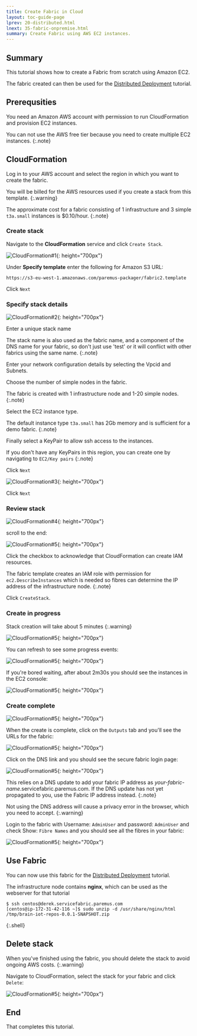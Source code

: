```yaml
---
title: Create Fabric in Cloud
layout: toc-guide-page
lprev: 20-distributed.html
lnext: 35-fabric-onpremise.html  
summary: Create Fabric using AWS EC2 instances.
---
```


## Summary

This tutorial shows how to create a Fabric from scratch using Amazon EC2.

The fabric created can then be used for the [Distributed Deployment](20-distributed.html) tutorial.

## Prerequsities

You need an Amazon AWS account with permission to run CloudFormation and provision EC2 instances.

You can not use the AWS free tier because you need to create multiple EC2 instances.
{:.note}

## CloudFormation

Log in to your AWS account and select the region in which you want to create the fabric.

You will be billed for the AWS resources used if you create a stack from this template.
{:.warning}

The approximate cost for a fabric consisting of 1 infrastructure and 3 simple `t3a.small` instances is $0.10/hour.
{:.note}

### Create stack

Navigate to the **CloudFormation** service and click `Create Stack`.

![CloudFormation#1](img/aws-cf-1.png){: height="700px"}

Under **Specify template** enter the following for Amazon S3 URL:

```
https://s3-eu-west-1.amazonaws.com/paremus-packager/fabric2.template
```

Click `Next`

### Specify stack details

![CloudFormation#2](img/aws-cf-2.png){: height="700px"}

Enter a unique stack name

The stack name is also used as the fabric name, and a component of the DNS name for your fabric, so don't just use 'test' or it will conflict with other fabrics using the same name.
{:.note}

Enter your network configuration details by selecting the Vpcid and Subnets.

Choose the number of simple nodes in the fabric.

The fabric is created with 1 infrastructure node and 1-20 simple nodes.
{:.note}

Select the EC2 instance type.

The default instance type `t3a.small` has 2Gb memory and is sufficient for a demo fabric.
{:.note}

Finally select a KeyPair to allow ssh access to the instances.

If you don't have any KeyPairs in this region, you can create one by navigating to `EC2/Key pairs`
{:.note}

Click `Next`

![CloudFormation#3](img/aws-cf-3.png){: height="700px"}

Click `Next`

### Review stack

![CloudFormation#4](img/aws-cf-4.png){: height="700px"}

scroll to the end:

![CloudFormation#5](img/aws-cf-5.png){: height="700px"}


Click the checkbox to acknowledge that CloudFormation can create IAM resources.

The fabric template creates an IAM role with permission for `ec2.DescribeInstances` which is needed so fibres can determine the IP address of the infrastructure node.
{:.note}

Click `CreateStack`.

### Create in progress

Stack creation will take about 5 minutes
{:.warning}



![CloudFormation#5](img/aws-cf-6.png){: height="700px"}



You can refresh to see some progress events:

![CloudFormation#5](img/aws-cf-7.png){: height="700px"}



If you're bored waiting, after about 2m30s you should see the instances in the EC2 console:

![CloudFormation#5](img/aws-cf-8.png){: height="700px"}



### Create complete

![CloudFormation#5](img/aws-cf-9.png){: height="700px"}



When the create is complete, click on the `Outputs` tab and you'll see the URLs for the fabric:

![CloudFormation#5](img/aws-cf-10.png){: height="700px"}



Click on the DNS link and you should see the secure fabric login page:

![CloudFormation#5](img/aws-cf-11.png){: height="700px"}



This relies on a DNS update to add your fabric IP address as *your-fabric-name*.servicefabric.paremus.com. If the DNS update has not yet propagated to you, use the Fabric IP address instead.
{:.note}

Not using the DNS address will cause a privacy error in the browser, which you need to accept.
{:.warning}

Login to the fabric with Username: `AdminUser` and password: `AdminUser` and check Show: `Fibre Names` and you should see all the fibres in your fabric:

![CloudFormation#5](img/aws-cf-12.png){: height="700px"}



## Use Fabric

You can now use this fabric for the [Distributed Deployment](20-distributed.html) tutorial.

The infrastructure node contains **nginx**, which can be used as the webserver for that tutorial

    $ ssh centos@derek.servicefabric.paremus.com
    [centos@ip-172-31-42-116 ~]$ sudo unzip -d /usr/share/nginx/html /tmp/brain-iot-repos-0.0.1-SNAPSHOT.zip
{:.shell}

## Delete stack

When you've finished using the fabric, you should delete the stack to avoid ongoing AWS costs.
{:.warning}

Navigate to CloudFormation, select the stack for your fabric and click `Delete`:

![CloudFormation#5](img/aws-cf-14.png){: height="700px"}


## End

That completes this tutorial.
